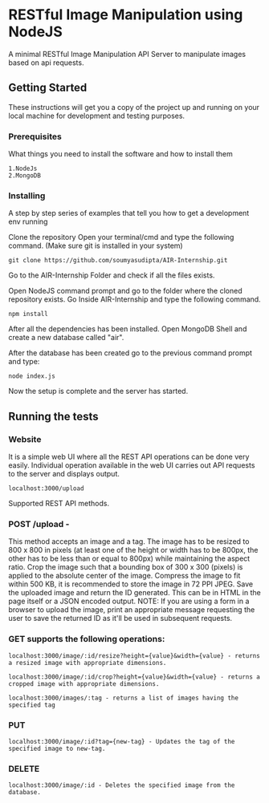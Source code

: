 # RESTful Image Manipulation using NodeJS

A minimal RESTful Image Manipulation API Server to manipulate images based on api requests.


## Getting Started

These instructions will get you a copy of the project up and running on your local machine for development and testing purposes.


### Prerequisites

What things you need to install the software and how to install them

```
1.NodeJs
2.MongoDB
```


### Installing

A step by step series of examples that tell you how to get a development env running

Clone the repository
Open your terminal/cmd and type the following command. (Make sure git is installed in your system)
```
git clone https://github.com/soumyasudipta/AIR-Internship.git
```
Go to the AIR-Internship Folder and check if all the files exists.

Open NodeJS command prompt and go to the folder where the cloned repository exists.
Go Inside AIR-Internship and type the following command.
```
npm install
```
After all the dependencies has been installed. 
Open MongoDB Shell and create a new database called "air". 

After the database has been created go to the previous command prompt and type:
```
node index.js
```
Now the setup is complete and the server has started.


## Running the tests

### Website

It is a simple web UI where all the REST API operations can be done very easily.
Individual operation available in the web UI carries out API requests to the server and displays output. 
```
localhost:3000/upload
```

Supported REST API methods.
### POST /upload - 
This method accepts an image and a tag. The image has to be resized to 800 x 800 in pixels (at least one
of the height or width has to be 800px, the other has to be less than or equal to 800px) while maintaining the aspect ratio.
Crop the image such that a bounding box of 300 x 300 (pixels) is applied to the absolute center of the image. Compress
the image to fit within 500 KB, it is recommended to store the image in 72 PPI JPEG. Save the uploaded image and return
the ID generated. This can be in HTML in the page itself or a JSON encoded output.
NOTE: If you are using a form in a browser to upload the image, print an appropriate message requesting the user to
save the returned ID as it'll be used in subsequent requests.

### GET supports the following operations:
```
localhost:3000/image/:id/resize?height={value}&width={value} - returns a resized image with appropriate dimensions.

localhost:3000/image/:id/crop?height={value}&width={value} - returns a cropped image with appropriate dimensions.

localhost:3000/images/:tag - returns a list of images having the specified tag
```

### PUT 
``` 
localhost:3000/image/:id?tag={new-tag} - Updates the tag of the specified image to new-tag.
```
### DELETE 
```
localhost:3000/image/:id - Deletes the specified image from the database.
```
